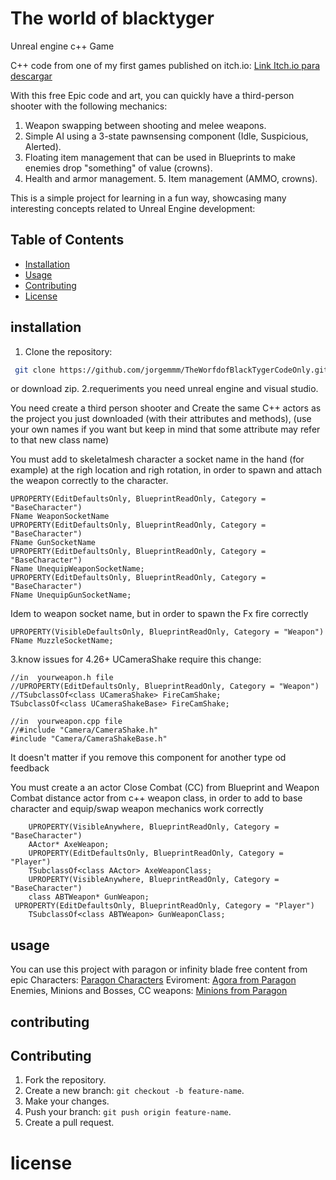 
# The world of blacktyger

Unreal engine c++ Game  

C++ code from one of my first games published on itch.io:
[Link Itch.io para descargar](https://vicagent.itch.io/the-world-of-black-tyger)

With this free Epic code and art, you can quickly have a third-person shooter with the following mechanics: 
1.  Weapon swapping between shooting and melee weapons.
2.  Simple AI using a 3-state pawnsensing component (Idle, Suspicious, Alerted).
3.  Floating item management that can be used in Blueprints to make enemies drop "something" of value (crowns).
4.  Health and armor management. 5. Item management (AMMO, crowns).

This is a simple project for learning in a fun way, showcasing many interesting concepts related to Unreal Engine development:

## Table of Contents
- [Installation](#installation)
- [Usage](#usage)
- [Contributing](#contributing)
- [License](#license)


## installation
1. Clone the repository:
```bash
 git clone https://github.com/jorgemmm/TheWorfdofBlackTygerCodeOnly.git
```
or download zip.
2.requeriments
you need unreal engine and visual studio.


You need create a third person shooter and 
Create the same C++ actors as the project you just downloaded (with their attributes and methods), 
(use your own names if you want but keep in mind that some attribute may refer to that new class name)

You must add to skeletalmesh character a socket name in the hand (for example) at the righ location and righ rotation,  in order to spawn and attach the weapon correctly to the character.
```
UPROPERTY(EditDefaultsOnly, BlueprintReadOnly, Category = "BaseCharacter")
FName WeaponSocketName
UPROPERTY(EditDefaultsOnly, BlueprintReadOnly, Category = "BaseCharacter")
FName GunSocketName
UPROPERTY(EditDefaultsOnly, BlueprintReadOnly, Category = "BaseCharacter")
FName UnequipWeaponSocketName;
UPROPERTY(EditDefaultsOnly, BlueprintReadOnly, Category = "BaseCharacter")
FName UnequipGunSocketName;

```

Idem to weapon socket name, but in order to spawn the Fx fire correctly
```
UPROPERTY(VisibleDefaultsOnly, BlueprintReadOnly, Category = "Weapon")
FName MuzzleSocketName;
```

3.know issues
for 4.26+ UCameraShake require this change:
```
//in  yourweapon.h file
//UPROPERTY(EditDefaultsOnly, BlueprintReadOnly, Category = "Weapon")
//TSubclassOf<class UCameraShake> FireCamShake;
TSubclassOf<class UCameraShakeBase> FireCamShake;

//in  yourweapon.cpp file
//#include "Camera/CameraShake.h"
#include "Camera/CameraShakeBase.h"

```
It doesn't matter if you remove this component for another type od feedback

You must create a an actor Close Combat (CC) from Blueprint
and Weapon Combat distance actor from c++ weapon class,
in order to add to base character and equip/swap weapon mechanics work correctly 

```
	UPROPERTY(VisibleAnywhere, BlueprintReadOnly, Category = "BaseCharacter")
	AActor* AxeWeapon;
	UPROPERTY(EditDefaultsOnly, BlueprintReadOnly, Category = "Player")
	TSubclassOf<class AActor> AxeWeaponClass;		
	UPROPERTY(VisibleAnywhere, BlueprintReadOnly, Category = "BaseCharacter")		
	class ABTWeapon* GunWeapon;
 UPROPERTY(EditDefaultsOnly, BlueprintReadOnly, Category = "Player")
	TSubclassOf<class ABTWeapon> GunWeaponClass;
```

## usage

You can use this project with paragon or infinity blade free content from epic
Characters: [Paragon Characters](https://www.fab.com/search?is_free=1&listing_types=3d-model&q=paragon&categories=characters-creatures)
Eviroment: [Agora from Paragon](https://www.fab.com/listings/6f401fb5-88b5-41b4-bf1b-62321414e1f0)
Enemies, Minions and Bosses, CC weapons: [Minions from Paragon](https://www.fab.com/listings/039ea035-9360-4e76-ad06-5d3a92da6f65)


  
## contributing
  ## Contributing
1. Fork the repository.
2. Create a new branch: `git checkout -b feature-name`.
3. Make your changes.
4. Push your branch: `git push origin feature-name`.
5. Create a pull request.

# license
